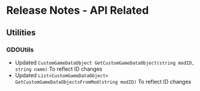 ﻿# Release Notes - API Related

## Utilities

### GDOUtils

- Updated `CustomGameDataObject GetCustomGameDataObject(string modID, string name)` To reflect ID changes
- Updated `List<CustomGameDataObject> GetCustomGameDataObjectsFromMod(string modID)` To reflect ID changes